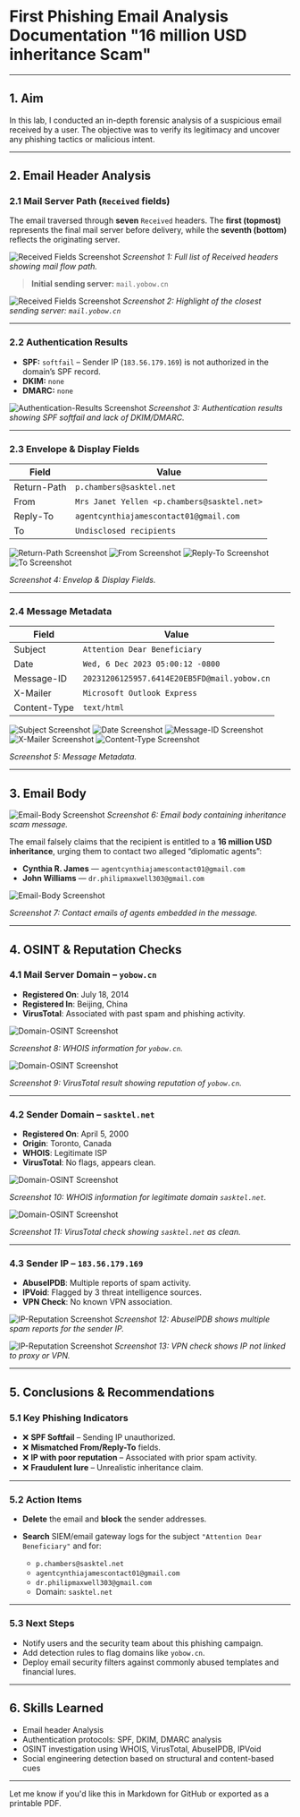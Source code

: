 # **First Phishing Email Analysis Documentation "16 million USD inheritance Scam"**

---

## 1. Aim

In this lab, I conducted an in-depth forensic analysis of a suspicious email received by a user. The objective was to verify its legitimacy and uncover any phishing tactics or malicious intent.

---

## 2. Email Header Analysis

### 2.1 Mail Server Path (`Received` fields)

The email traversed through **seven** `Received` headers. The **first (topmost)** represents the final mail server before delivery, while the **seventh (bottom)** reflects the originating server.

![Received Fields Screenshot](images/recieved.png)
*Screenshot 1: Full list of Received headers showing mail flow path.*

> **Initial sending server:** `mail.yobow.cn`

![Received Fields Screenshot](images/recievedclosest.png)
*Screenshot 2: Highlight of the closest sending server: `mail.yobow.cn`*

---

### 2.2 Authentication Results

* **SPF:** `softfail` – Sender IP (`183.56.179.169`) is not authorized in the domain’s SPF record.
* **DKIM:** `none`
* **DMARC:** `none`

![Authentication-Results Screenshot](images/auth.png)
*Screenshot 3: Authentication results showing SPF softfail and lack of DKIM/DMARC.*

---

### 2.3 Envelope & Display Fields

| **Field**   | **Value**                                   |
| ----------- | ------------------------------------------- |
| Return-Path | `p.chambers@sasktel.net`                    |
| From        | `Mrs Janet Yellen <p.chambers@sasktel.net>` |
| Reply-To    | `agentcynthiajamescontact01@gmail.com`      |
| To          | `Undisclosed recipients`                    |

![Return-Path Screenshot](images/returnpath.png)
![From Screenshot](images/from.png)
![Reply-To Screenshot](images/replyto.png)
![To Screenshot](images/to.png)

*Screenshot 4: Envelop & Display Fields.*

---

### 2.4 Message Metadata

| **Field**    | **Value**                                   |
| ------------ | ------------------------------------------- |
| Subject      | `Attention Dear Beneficiary`                |
| Date         | `Wed, 6 Dec 2023 05:00:12 -0800`            |
| Message-ID   | `20231206125957.6414E20EB5FD@mail.yobow.cn` |
| X-Mailer     | `Microsoft Outlook Express`                 |
| Content-Type | `text/html`                                 |

![Subject Screenshot](images/subject.png)
![Date Screenshot](images/date.png)
![Message-ID Screenshot](images/msgid.png)
![X-Mailer Screenshot](images/xmailer.png)
![Content-Type Screenshot](images/contenttype1.png)

*Screenshot 5: Message Metadata.*

---

## 3. Email Body

![Email-Body Screenshot](images/body.png)
*Screenshot 6: Email body containing inheritance scam message.*

The email falsely claims that the recipient is entitled to a **16 million USD inheritance**, urging them to contact two alleged “diplomatic agents”:

* **Cynthia R. James** — `agentcynthiajamescontact01@gmail.com`
* **John Williams** — `dr.philipmaxwell303@gmail.com`

![Email-Body Screenshot](images/body2.png)

*Screenshot 7: Contact emails of agents embedded in the message.*

---

## 4. OSINT & Reputation Checks

### 4.1 Mail Server Domain – `yobow.cn`

* **Registered On**: July 18, 2014
* **Registered In**: Beijing, China
* **VirusTotal**: Associated with past spam and phishing activity.

![Domain-OSINT Screenshot](images/whois\(yobow.cn\).jpg)

*Screenshot 8: WHOIS information for `yobow.cn`.*

![Domain-OSINT Screenshot](images/virustotal\(yobow.cn\).jpg)

*Screenshot 9: VirusTotal result showing reputation of `yobow.cn`.*

---

### 4.2 Sender Domain – `sasktel.net`

* **Registered On**: April 5, 2000
* **Origin**: Toronto, Canada
* **WHOIS**: Legitimate ISP
* **VirusTotal**: No flags, appears clean.

![Domain-OSINT Screenshot](images/whois\(sasktel.net\).png)

*Screenshot 10: WHOIS information for legitimate domain `sasktel.net`.*

![Domain-OSINT Screenshot](images/virustotal\(sasktel.net\).png)

*Screenshot 11: VirusTotal check showing `sasktel.net` as clean.*

---

### 4.3 Sender IP – `183.56.179.169`

* **AbuseIPDB**: Multiple reports of spam activity.
* **IPVoid**: Flagged by 3 threat intelligence sources.
* **VPN Check**: No known VPN association.

![IP-Reputation Screenshot](images/ipreputation.png)
*Screenshot 12: AbuseIPDB shows multiple spam reports for the sender IP.*

![IP-Reputation Screenshot](images/vpn.png)
*Screenshot 13: VPN check shows IP not linked to proxy or VPN.*

---

## 5. Conclusions & Recommendations

### 5.1 Key Phishing Indicators

* ❌ **SPF Softfail** – Sending IP unauthorized.
* ❌ **Mismatched From/Reply-To** fields.
* ❌ **IP with poor reputation** – Associated with prior spam activity.
* ❌ **Fraudulent lure** – Unrealistic inheritance claim.

---

### 5.2 Action Items

* **Delete** the email and **block** the sender addresses.
* **Search** SIEM/email gateway logs for the subject `"Attention Dear Beneficiary"` and for:

  * `p.chambers@sasktel.net`
  * `agentcynthiajamescontact01@gmail.com`
  * `dr.philipmaxwell303@gmail.com`
  * Domain: `sasktel.net`

---

### 5.3 Next Steps

* Notify users and the security team about this phishing campaign.
* Add detection rules to flag domains like `yobow.cn`.
* Deploy email security filters against commonly abused templates and financial lures.

---

## 6. Skills Learned

* Email header Analysis
* Authentication protocols: SPF, DKIM, DMARC analysis
* OSINT investigation using WHOIS, VirusTotal, AbuseIPDB, IPVoid
* Social engineering detection based on structural and content-based cues

---

Let me know if you'd like this in Markdown for GitHub or exported as a printable PDF.
